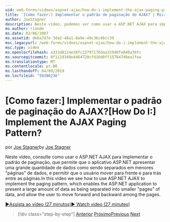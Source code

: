 ```yaml
---
uid: web-forms/videos/aspnet-ajax/how-do-i-implement-the-ajax-paging-pattern
title: '[Como fazer:] Implementar o padrão de paginação do AJAX? | Microsoft Docs'
author: JoeStagner
description: Neste vídeo, podemos ver como usar o ASP.NET AJAX para implementar o padrão de paginação, que permite que o aplicativo ASP.NET apresentar uma grande quantidade de dados como bein...
ms.author: riande
ms.date: 03/06/2007
ms.assetid: deba7d7e-3da2-48a1-8a9e-49c36c4bcc39
msc.legacyurl: /web-forms/videos/aspnet-ajax/how-do-i-implement-the-ajax-paging-pattern
msc.type: video
ms.openlocfilehash: a332d8114e26fc23797176daa31940fa840a30fc
ms.sourcegitcommit: 0f1119340e4464720cfd16d0ff15764746ea1fea
ms.translationtype: MT
ms.contentlocale: pt-BR
ms.lasthandoff: 04/09/2019
ms.locfileid: "59386236"
---
```

# <a name="how-do-i-implement-the-ajax-paging-pattern"></a><span data-ttu-id="06480-104">[Como fazer:] Implementar o padrão de paginação do AJAX?</span><span class="sxs-lookup"><span data-stu-id="06480-104">[How Do I:] Implement the AJAX Paging Pattern?</span></span>

<span data-ttu-id="06480-105">por [Joe Stagner](https://github.com/JoeStagner)</span><span class="sxs-lookup"><span data-stu-id="06480-105">by [Joe Stagner](https://github.com/JoeStagner)</span></span>

<span data-ttu-id="06480-106">Neste vídeo, consulte como usar o ASP.NET AJAX para implementar o padrão de paginação, que permite que o aplicativo ASP.NET apresentar uma grande quantidade de dados como sendo separados em menores "páginas" de dados, e permitir que o usuário mover para frente e para trás entre as páginas.</span><span class="sxs-lookup"><span data-stu-id="06480-106">In this video we see how to use ASP.NET AJAX to implement the paging pattern, which enables the ASP.NET application to present a large amount of data as being separated into smaller "pages" of data, and allow the user to move forward and backward among the pages.</span></span>

[<span data-ttu-id="06480-107">&#9654;Assista ao vídeo (27 minutos)</span><span class="sxs-lookup"><span data-stu-id="06480-107">&#9654; Watch video (27 minutes)</span></span>](https://channel9.msdn.com/Blogs/ASP-NET-Site-Videos/how-do-i-implement-the-ajax-paging-pattern)

> [!div class="step-by-step"]
> <span data-ttu-id="06480-108">[Anterior](how-do-i-implement-the-predictive-fetch-pattern-for-ajax.md)
> [Próximo](how-do-i-implement-the-ajax-incremental-page-display-pattern.md)</span><span class="sxs-lookup"><span data-stu-id="06480-108">[Previous](how-do-i-implement-the-predictive-fetch-pattern-for-ajax.md)
[Next](how-do-i-implement-the-ajax-incremental-page-display-pattern.md)</span></span>

